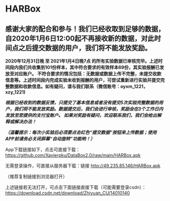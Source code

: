 # HARBox

****感谢大家的配合和参与！我们已经收取到足够的数据，自2020年1月6日12:00起不再接收新的数据，对此时间点之后提交数据的用户，我们将不能发放奖励。****
----------------

****2020年12月31日晚 至 2021年1月4日晚7点 的所有实验数据已审核完毕。上述时间段内我们共收集到101份样本，其中符合要求的有效样本69份，其实验报酬已发放至对应账户。
不符合要求的情况包括：无数据或数据上传不完整，未提交收款信息等。上述时间段内完成实验未收到报酬的用户，可尝试重新进行实验并提交完整数据和收款信息。如有疑问，请与我们联系（微信账号：oyxm_1221，xzy_1221)****

***根据已经收到的数据反馈，只提交了基本信息或者没有提交5次实验完整数据的用户，我们将不能发放奖励。数据提交后，我们会进行审核，奖励会在3个工作日内发放至您提供的支付宝账户。
如果对奖励有疑问，欢迎联系我们，我们会给出解释或解决办法！***

***（温馨提示：每次小实验后必须要点击红色“提交数据”按钮来上传数据；使用APP前请务必关闭屏幕“自动旋转”功能哟！）***

App下载链接如下，点击可直接下载：
https://github.com/Xavierpku/DataBox2.0/raw/main/HARBox.apk

无需登录操作，可直接从服务器下载：链接 http://49.235.85.146/HARBox.apk

（推荐复制链接到浏览器打开）

上述链接若无法打开，可点击下面链接直接下载（可能需要登录csdn）：
https://download.csdn.net/download/Zhiyuan_CU/14010140


